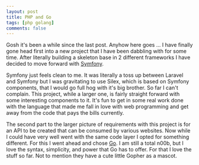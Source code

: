 ```yaml
---
layout: post
title: PHP and Go
tags: [php golang]
comments: false
---
```


Gosh it's been a while since the last post. Anyhow here goes ... I have finally gone head first into a new project that I have been dabbling with for some time. After literally building a skeleton base in 2 different frameworks I have decided to move forward with [Symfony](http://www.symfony.com).

Symfony just feels clean to me. It was literally a toss up between Laravel and Symfony but I was gravitating to use Silex, which is based on Symfony components, that I would go full hog with it's big brother. So far I can't complain. This project, while a larger one, is fairly straight forward with some interesting components to it. It's fun to get in some real work done with the language that made me fall in love with web programming and get away from the code that pays the bills currently.

The second part to the larger picture of requirements with this project is for an API to be created that can be consumed by various websites. Now while I could have very well went with the same code layer I opted for something different. For this I went ahead and chose [Go](http://www.golang.org). I am still a total n00b, but I love the syntax, simplicity, and power that Go has to offer. For that I love the stuff so far. Not to mention they have a cute little Gopher as a mascot.
